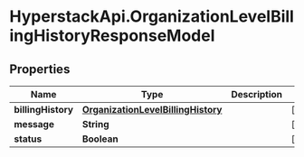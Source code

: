 # HyperstackApi.OrganizationLevelBillingHistoryResponseModel

## Properties

Name | Type | Description | Notes
------------ | ------------- | ------------- | -------------
**billingHistory** | [**OrganizationLevelBillingHistory**](OrganizationLevelBillingHistory.md) |  | [optional] 
**message** | **String** |  | [optional] 
**status** | **Boolean** |  | [optional] 


